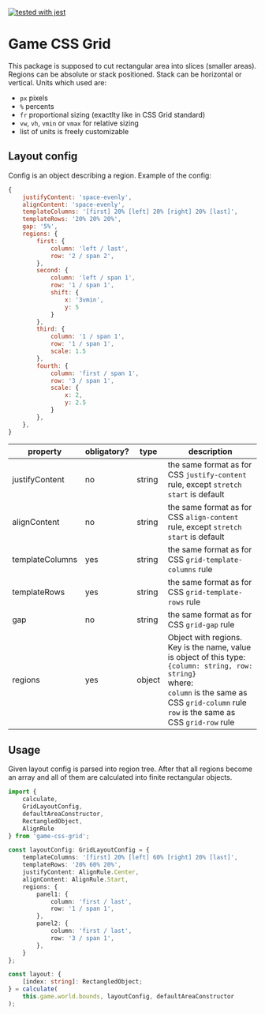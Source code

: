 [![tested with jest](https://img.shields.io/badge/tested_with-jest-99424f.svg)](https://github.com/facebook/jest)

# Game CSS Grid

This package is supposed to cut rectangular area into slices (smaller areas).
Regions can be absolute or stack positioned. Stack can be horizontal or vertical.
Units which used are:

- `px` pixels
- `%` percents
- `fr` proportional sizing (exactlty like in CSS Grid standard)
- `vw`, `vh`, `vmin` or `vmax` for relative sizing
- list of units is freely customizable

## Layout config

Config is an object describing a region.
Example of the config:

```javascript
{
    justifyContent: 'space-evenly',
    alignContent: 'space-evenly',
    templateColumns: '[first] 20% [left] 20% [right] 20% [last]',
    templateRows: '20% 20% 20%',
    gap: '5%',
    regions: {
        first: {
            column: 'left / last',
            row: '2 / span 2',
        },
        second: {
            column: 'left / span 1',
            row: '1 / span 1',
            shift: {
                x: '3vmin',
                y: 5
            }
        },
        third: {
            column: '1 / span 1',
            row: '1 / span 1',
            scale: 1.5
        },
        fourth: {
            column: 'first / span 1',
            row: '3 / span 1',
            scale: {
                x: 2,
                y: 2.5
            }
        },
    },
}
```

| property        | obligatory? | type   | description                                                                                                                                                                                                        |
| --------------- | ----------- | ------ | ------------------------------------------------------------------------------------------------------------------------------------------------------------------------------------------------------------------ |
| justifyContent  | no          | string | the same format as for CSS `justify-content` rule, except `stretch`<br/>`start` is default                                                                                                                         |
| alignContent    | no          | string | the same format as for CSS `align-content` rule, except `stretch`<br>`start` is default                                                                                                                            |
| templateColumns | yes         | string | the same format as for CSS `grid-template-columns` rule                                                                                                                                                            |
| templateRows    | yes         | string | the same format as for CSS `grid-template-rows` rule                                                                                                                                                               |
| gap             | no          | string | the same format as for CSS `grid-gap` rule                                                                                                                                                                         |
| regions         | yes         | object | Object with regions. Key is the name, value is object of this type:<br/>`{column: string, row: string}`<br/>where:<br/>`column` is the same as CSS `grid-column` rule<br/>`row` is the same as CSS `grid-row` rule |

## Usage

Given layout config is parsed into region tree. After that all regions become an array and all of them are calculated into finite rectangular objects.

```typescript
import {
    calculate,
    GridLayoutConfig,
    defaultAreaConstructor,
    RectangledObject,
    AlignRule
} from 'game-css-grid';

const layoutConfig: GridLayoutConfig = {
    templateColumns: '[first] 20% [left] 60% [right] 20% [last]',
    templateRows: '20% 60% 20%',
    justifyContent: AlignRule.Center,
    alignContent: AlignRule.Start,
    regions: {
        panel1: {
            column: 'first / last',
            row: '1 / span 1',
        },
        panel2: {
            column: 'first / last',
            row: '3 / span 1',
        },
    }
};

const layout: {
    [index: string]: RectangledObject;
} = calculate(
    this.game.world.bounds, layoutConfig, defaultAreaConstructor
);
```
